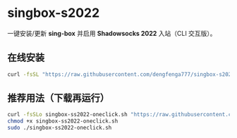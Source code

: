 # singbox-s2022

一键安装/更新 **sing-box** 并启用 **Shadowsocks 2022** 入站（CLI 交互版）。

## 在线安装
```bash
curl -fsSL "https://raw.githubusercontent.com/dengfenga777/singbox-s2022/main/singbox-ss2022-oneclick.sh" | sudo bash
```

## 推荐用法（下载再运行）
```bash
curl -fsSLo singbox-ss2022-oneclick.sh "https://raw.githubusercontent.com/dengfenga777/singbox-s2022/main/singbox-ss2022-oneclick.sh"
chmod +x singbox-ss2022-oneclick.sh
sudo ./singbox-ss2022-oneclick.sh
```
